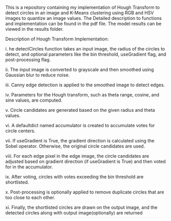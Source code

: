 This is a repository containing my implementation of Hough Transform to detect circles in an image and K-Means clustering using RGB and HSV images to quantize an image values.
The Detailed description to functions and implementation can be found in the pdf file.
The model results can be viewed in the results folder.

Description of Hough Transform Implementation:

i. he detectCircles function takes an input image, the radius of the circles to detect, and optional parameters like the bin threshold, useGradient flag, and post-processing flag.

ii. The input image is converted to grayscale and then smoothed using Gaussian blur to reduce noise.

iii. Canny edge detection is applied to the smoothed image to detect edges.

iv. Parameters for the Hough transform, such as theta range, cosine, and sine values, are computed.

v. Circle candidates are generated based on the given radius and theta values.

vi. A defaultdict named accumulator is created to accumulate votes for circle centers.

vii. If useGradient is True, the gradient direction is calculated using the Sobel operator. Otherwise, the original circle candidates are used.

viii. For each edge pixel in the edge image, the circle candidates are adjusted based on gradient direction (if useGradient is True) and then voted for in the accumulator.

ix. After voting, circles with votes exceeding the bin threshold are shortlisted.

x. Post-processing is optionally applied to remove duplicate circles that are too close to each other.

xi. Finally, the shortlisted circles are drawn on the output image, and the detected circles along with output image(optionally) are returned
